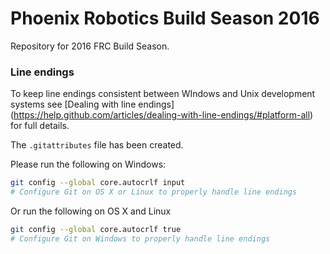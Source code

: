 # Phoenix Robotics Build Season 2016

Repository for 2016 FRC Build Season.


### Line endings

To keep line endings consistent between WIndows and Unix development systems see [Dealing with line endings] (https://help.github.com/articles/dealing-with-line-endings/#platform-all) for full details.

The `.gitattributes` file has been created.

Please run the following on Windows:

```bash
git config --global core.autocrlf input
# Configure Git on OS X or Linux to properly handle line endings
```
Or run the following on OS X and Linux

```bash
git config --global core.autocrlf true
# Configure Git on Windows to properly handle line endings
```

